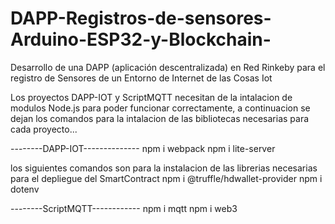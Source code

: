 # DAPP-Registros-de-sensores-Arduino-ESP32-y-Blockchain-
Desarrollo de una DAPP (aplicación descentralizada) en Red Rinkeby para el registro de Sensores de un Entorno de Internet de las Cosas Iot


Los proyectos DAPP-IOT y ScriptMQTT necesitan de la intalacion de modulos Node.js para poder funcionar correctamente, a continuacion se dejan los comandos para la intalacion de las bibliotecas necesarias para cada proyecto...

--------DAPP-IOT--------------
npm i webpack
npm i lite-server

los siguientes comandos son para la instalacion de las librerias necesarias para el depliegue del SmartContract
npm i @truffle/hdwallet-provider
npm i dotenv

--------ScriptMQTT------------
npm i mqtt
npm i web3
